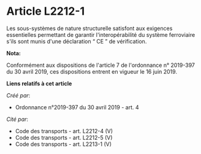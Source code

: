 # Article L2212-1

Les sous-systèmes de nature structurelle satisfont aux exigences essentielles permettant de garantir l'interopérabilité du
système ferroviaire s'ils sont munis d'une déclaration “ CE ˮ de vérification.

**Nota:**

Conformément aux dispositions de l'article 7 de l'ordonnance n° 2019-397 du 30 avril 2019, ces dispositions entrent en
vigueur le 16 juin 2019.

**Liens relatifs à cet article**

_Créé par_:

  - Ordonnance n°2019-397 du 30 avril 2019 - art. 4

_Cité par_:

  - Code des transports - art. L2212-4 (V)
  - Code des transports - art. L2212-5 (V)
  - Code des transports - art. L2213-1 (V)
